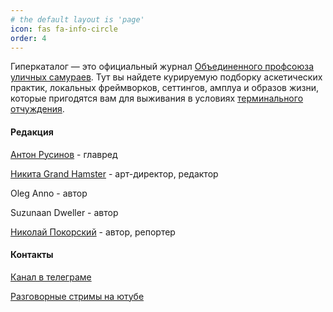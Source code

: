 ```yaml
---
# the default layout is 'page'
icon: fas fa-info-circle
order: 4
---
```


Гиперкаталог — это официальный журнал [Объединенного профсоюза уличных самураев](https://hypercatalog.ru/opus/). Тут вы найдете курируемую подборку аскетических практик, локальных фреймворков, сеттингов, амплуа и образов жизни, которые пригодятся вам для выживания в условиях [терминального отчуждения](https://hypercatalog.ru/posts/greetings/).

#### Редакция

[Антон Русинов](https://t.me/hyperhistory) - главред

[Никита Grand Hamster](https://t.me/grandhamstergms) - арт-директор, редактор

Oleg Anno - автор

Suzunaan Dweller - автор

[Николай Покорский](https://t.me/ohklyo) - автор, репортер

#### Контакты

[Канал в телеграме](https://t.me/hypercatalog)

[Разговорные стримы на ютубе](https://www.youtube.com/@HyperHistoryTV)
